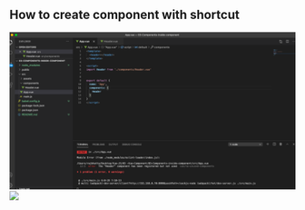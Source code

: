 ## How to create component with shortcut ##
<img src="img/component-registration-issue/img1.png"/>

<img src="img/omponent-registration-issue/img2.png"/>
